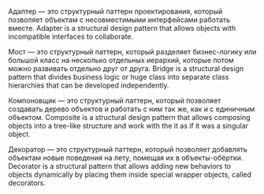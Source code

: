 Адаптер — это структурный паттерн проектирования, который позволяет объектам с несовместимыми интерфейсами работать вместе.
Adapter is a structural design pattern that allows objects with incompatible interfaces to collaborate.

Мост — это структурный паттерн, который разделяет бизнес-логику или большой класс на несколько отдельных иерархий, которые потом можно развивать отдельно друг от друга.
Bridge is a structural design pattern that divides business logic or huge class into separate class hierarchies that can be developed independently.

Компоновщик — это структурный паттерн, который позволяет создавать дерево объектов и работать с ним так же, как и с единичным объектом.
Composite is a structural design pattern that allows composing objects into a tree-like structure and work with the it as if it was a singular object.

Декоратор — это структурный паттерн, который позволяет добавлять объектам новые поведения на лету, помещая их в объекты-обёртки.
Decorator is a structural pattern that allows adding new behaviors to objects dynamically by placing them inside special wrapper objects, called decorators.


